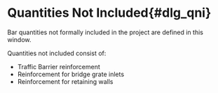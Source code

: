 Quantities Not Included{#dlg_qni}
=======
Bar quantities not formally included in the project are defined in this window.

Quantities not included consist of:
* Traffic Barrier reinforcement
* Reinforcement for bridge grate inlets
* Reinforcement for retaining walls


